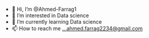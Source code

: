 - 👋 Hi, I’m @Ahmed-Farrag1
- 👀 I’m interested in Data science
- 🌱 I’m currently learning Data science
- 📫 How to reach me ...ahmed.farrag2234@gmail.com

<!---
Ahmed-Farrag1/Ahmed-Farrag1 is a ✨ special ✨ repository because its `README.md` (this file) appears on your GitHub profile.
You can click the Preview link to take a look at your changes.
--->
